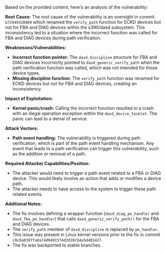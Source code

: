 Based on the provided content, here's an analysis of the vulnerability:

**Root Cause:**
The root cause of the vulnerability is an oversight in commit `b72949328869` which renamed the `verify_path` function for ECKD devices but not for FBA and DIAG devices within the s390/dasd subsystem. This inconsistency led to a situation where the incorrect function was called for FBA and DIAG devices during path verification.

**Weaknesses/Vulnerabilities:**
- **Incorrect function pointer:** The `dasd_discipline` structure for FBA and DIAG devices incorrectly pointed to `dasd_generic_verify_path` when the path verification function was called, which was not intended for those device types.
- **Missing discipline function:** The `verify_path` function was renamed for ECKD devices but not for FBA and DIAG devices, creating an inconsistency.

**Impact of Exploitation:**
- **Kernel panic/crash:** Calling the incorrect function resulted in a crash with an illegal operation exception within the `dasd_device_tasklet`. The panic can lead to a denial of service.

**Attack Vectors:**
- **Path event handling:** The vulnerability is triggered during path verification, which is part of the path event handling mechanism. Any event that leads to a path verification can trigger this vulnerability, such as the addition or removal of a path.

**Required Attacker Capabilities/Position:**
- The attacker would need to trigger a path event related to a FBA or DIAG device. This would likely involve an action that adds or modifies a device path.
- The attacker needs to have access to the system to trigger these path related events.

**Additional Notes:**
- The fix involves defining a wrapper function (`dasd_diag_pe_handler` and `dasd_fba_pe_handler`) that calls `dasd_generic_verify_path()` for the FBA and DIAG devices.
- The `verify_path` member of `dasd_discipline` is replaced by `pe_handler`.
- This issue was present in Linux kernel versions prior to the fix in commit `c0c8a8397fa8a74d04915f4d3d28cb4a5d401427`.
- The fix was backported to stable branches.